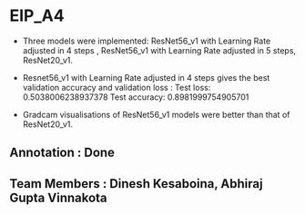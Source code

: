 # EIP_A4

* Three models were implemented: ResNet56_v1 with Learning Rate adjusted in 4 steps , ResNet56_v1 with Learning Rate adjusted in 5 steps, ResNet20_v1.

* Resnet56_v1 with Learning Rate adjusted in 4 steps gives the best validation accuracy and validation loss :
  Test loss: 0.5038006238937378
  Test accuracy: 0.8981999754905701

* Gradcam visualisations of ResNet56_v1 models were better than that of ResNet20_v1.






## Annotation : Done
## Team Members : Dinesh Kesaboina, Abhiraj Gupta Vinnakota
